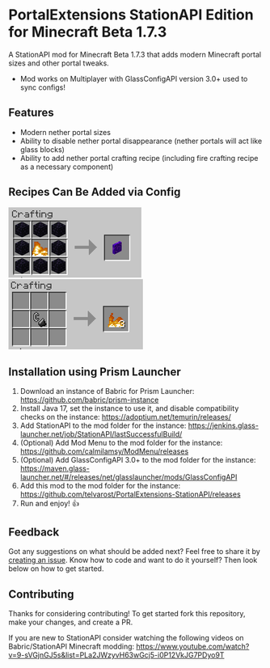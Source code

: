 # PortalExtensions StationAPI Edition for Minecraft Beta 1.7.3

A StationAPI mod for Minecraft Beta 1.7.3 that adds modern Minecraft portal sizes and other portal tweaks.
* Mod works on Multiplayer with GlassConfigAPI version 3.0+ used to sync configs!

## Features

* Modern nether portal sizes
* Ability to disable nether portal disappearance (nether portals will act like glass blocks)
* Ability to add nether portal crafting recipe (including fire crafting recipe as a necessary component)

## Recipes Can Be Added via Config

![nether portal craft recipe](https://github.com/telvarost/PortalExtensions-StationAPI/blob/main/images/NetherPortalRecipe.png)
![fire craft recipe](https://github.com/telvarost/PortalExtensions-StationAPI/blob/main/images/FireRecipe.png)

## Installation using Prism Launcher

1. Download an instance of Babric for Prism Launcher: https://github.com/babric/prism-instance
2. Install Java 17, set the instance to use it, and disable compatibility checks on the instance: https://adoptium.net/temurin/releases/
3. Add StationAPI to the mod folder for the instance: https://jenkins.glass-launcher.net/job/StationAPI/lastSuccessfulBuild/
4. (Optional) Add Mod Menu to the mod folder for the instance: https://github.com/calmilamsy/ModMenu/releases
5. (Optional) Add GlassConfigAPI 3.0+ to the mod folder for the instance: https://maven.glass-launcher.net/#/releases/net/glasslauncher/mods/GlassConfigAPI
6. Add this mod to the mod folder for the instance: https://github.com/telvarost/PortalExtensions-StationAPI/releases
7. Run and enjoy! 👍

## Feedback

Got any suggestions on what should be added next? Feel free to share it by [creating an issue](https://github.com/telvarost/PortalExtensions-StationAPI/issues/new). Know how to code and want to do it yourself? Then look below on how to get started.

## Contributing

Thanks for considering contributing! To get started fork this repository, make your changes, and create a PR. 

If you are new to StationAPI consider watching the following videos on Babric/StationAPI Minecraft modding: https://www.youtube.com/watch?v=9-sVGjnGJ5s&list=PLa2JWzyvH63wGcj5-i0P12VkJG7PDyo9T

